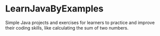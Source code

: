 # LearnJavaByExamples
Simple Java projects and exercises for learners to practice and improve their coding skills, like calculating the sum of two numbers.
